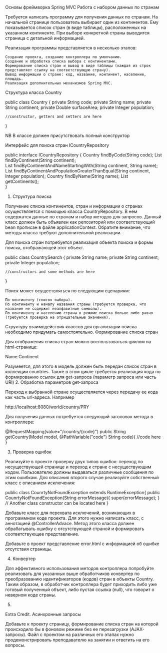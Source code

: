 
Основы фреймворка Spring MVC
Работа с набором данных по странам

Требуется написать программу для получения данных по странам. На начальной странице пользователь выбирает один из континентов. 
Ему показывается список стран (в виде таблицы), расположенных на указанном континенте. При выборе конкретной страны выводится страница с детальной информацией.

Реализация программы представляется в несколько этапов:

    Создание проекта, создание контроллера по умолчанию.
    Создание и обработка списка выбора с континентами.
    Формирование списка стран и вывод в виде таблицы (каждая из строк представляет ссылку на соответствующую страну).
    Вывод информации о стране: код, название, континент, население, площадь.
    Реализация дополнительных механизмов Spring MVC.

Структура класса Country

public class Country {
    private String code;
    private String name;
    private String continent;
    private Double surfaceArea;
    private Integer population;

    //constructor, getters and setters are here
}

NB В классе должен присутствовать полный конструктор

Интерфейс для поиска стран ICountryRepository

public interface ICountryRepository {
    Country findByCode(String code);
    List<Country> findByContinent(String continent);    
    List<Country> findByContinentAndNameStartingWith(String continent, String name);
    List<Country> findByContinentAndPopulationGreaterThanEqual(String continent, Integer population);
    Country findByName(String name);
    List<String> getContinents();    
}

1. Структура поиска

Получение списка континентов, стран и информации о странах осуществляется с помощью класса CountryRepository. В нем содержатся данные по странам и набор методов для запросов. Данный класс должен быть объявлен как репозиторий или соответствующий bean прописан в файле applicationContext. Обратите внимание, что методы класса требуют дополнительной реализации.

Для поиска стран потребуется реализация объекта поиска и формы поиска, отображающей этот объект.

public class CountrySearch {
    private String name;
    private String continent;
    private Integer population;

    //constructors and some methods are here
}

Поиск может осуществляться по следующим сценариям:

    По континенту (список выбора).
    По континенту и началу названия страны (требуется проверка, что название не содержит неалфавитные символы).
    По континенту и населению страны в режиме поиска больше либо равно (требуется проверка на отрицательные значения).

Структуру взаимодействия классов для организации поиска необходимо придумать самостоятельно.
Формирование списка стран

Для отображения списка стран можно воспользоваться циклом на html-странице:

<tr th:each="country : ${countries}">
  <td th:text="${country.name}">Name</td>
  <td th:text="${country.continent}">Continent</td>                    
</tr>	

Разумеется, для этого в модель должен быть передан список стран в коллекции countries. Также в этом цикле требуется реализация кода по формированию ссылок для get-запроса (параметр запроса или часть URI)
2. Обработка параметров get-запроса

Переход к выбранной стране осуществляется через передачу ее кода как часть url-адреса. Например

http://localhost:8080/world/country/PRY

Для получения данных потребуется следующий заголовок метода в контроллере:

@RequestMapping(value="/country/{code}")
public String getCountry(Model model, @PathVariable("code") String code){
 //code here
}

3. Проверка ошибок

Реализуйте в проекте проверку двух типов ошибок: переход по несуществующей странице и переход к стране с несуществующим кодом. 
Пользователю должны выдаваться различные сообщения по этим ошибкам. Для описания второго случае реализуйте собственный класс с описанием исключения:

 
public class CounrtyNotFoundException extends RuntimeException{
    public CounrtyNotFoundException(String errorMessage){
        super(errorMessage);
    }
    // Another class constructor can be located here 
}

Добавьте класс для перехвата исключений, возникающих в программном коде проекта. Для этого нужно написать класс, с аннотацией @ControllerAdvace. 
Метод этого класса должен обрабатывать ошибку с отсутствующей страной и формировать соответствующее представление.

Добавьте в проект представление error.html с информацией об ошибке отсутствия страницы.

4. Конвертер

Для эффективного использования методов контроллера попробуйте реализовать для указанных выше обработчиков конвертер по преобразованию идентификаторов (кодов) стран в объекты Country. 
Таким образом, в обработчик контроллера будет приходить либо уже готовый полученный объект, либо пустая ссылка (null), что говорит о неверном коде страны.

5.
Extra Credit. Асинхронные запросы

Добавьте к проекту страницу, формирование списка стран на которой происходило бы в фоновом режиме без ее перезагрузки (AJAX-запросы).
Файл с проектом на различных его этапах нужно продемонстрировать преподавателю на занятии и ответить на его вопросы.

